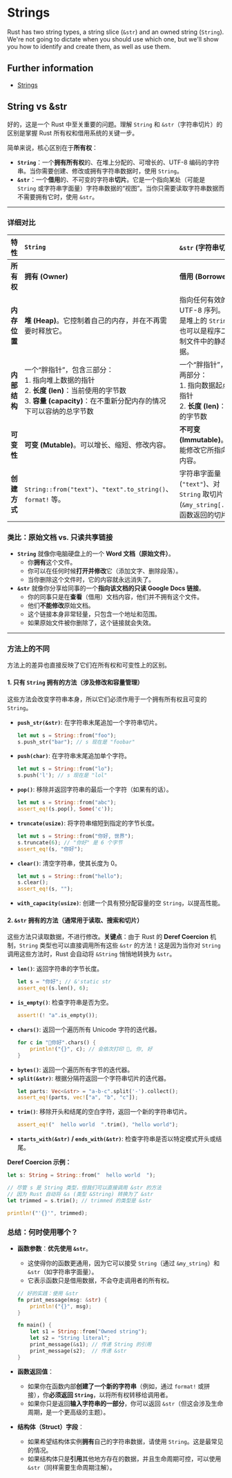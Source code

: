# Strings

Rust has two string types, a string slice (`&str`) and an owned string (`String`).
We're not going to dictate when you should use which one, but we'll show you how
to identify and create them, as well as use them.

## Further information

- [Strings](https://doc.rust-lang.org/book/ch08-02-strings.html)


## String vs &str
好的，这是一个 Rust 中至关重要的问题。理解 `String` 和 `&str`（字符串切片）的区别是掌握 Rust 所有权和借用系统的关键一步。

简单来说，核心区别在于**所有权**：

*   **`String`**：一个**拥有所有权**的、在堆上分配的、可增长的、UTF-8 编码的字符串。当你需要创建、修改或拥有字符串数据时，使用 `String`。
*   **`&str`**：一个**借用**的、不可变的字符串**切片**。它是一个指向某处（可能是 `String` 或字符串字面量）字符串数据的“视图”。当你只需要读取字符串数据而不需要拥有它时，使用 `&str`。

---

### 详细对比

| 特性 | `String` | `&str` (字符串切片) |
| :--- | :--- | :--- |
| **所有权** | **拥有 (Owner)** | **借用 (Borrower)** |
| **内存位置** | **堆 (Heap)**。它控制着自己的内存，并在不再需要时释放它。 | 指向任何有效的 UTF-8 序列。可以是堆上的 `String`，也可以是程序二进制文件中的静态数据。 |
| **内部结构** | 一个“胖指针”，包含三部分：<br>1. 指向堆上数据的指针 <br>2. **长度 (len)**：当前使用的字节数 <br>3. **容量 (capacity)**：在不重新分配内存的情况下可以容纳的总字节数 | 一个“胖指针”，包含两部分：<br>1. 指向数据起点的指针 <br>2. **长度 (len)**：切片的字节数 |
| **可变性** | **可变 (Mutable)**。可以增长、缩短、修改内容。 | **不可变 (Immutable)**。不能修改它所指向的内容。 |
| **创建方式** | `String::from("text")`、`"text".to_string()`、`format!` 等。 | 字符串字面量 (`"text"`)、对 `String` 取切片 (`&my_string[..]`)、函数返回的切片。 |

### 类比：原始文档 vs. 只读共享链接

*   **`String`** 就像你电脑硬盘上的一个 **Word 文档（原始文件）**。
    *   你**拥有**这个文件。
    *   你可以在任何时候**打开并修改**它（添加文字、删除段落）。
    *   当你删除这个文件时，它的内容就永远消失了。
*   **`&str`** 就像你分享给同事的一个**指向该文档的只读 Google Docs 链接**。
    *   你的同事只是在**查看**（借用）文档内容，他们并不拥有这个文件。
    *   他们**不能修改**原始文档。
    *   这个链接本身非常轻量，只包含一个地址和范围。
    *   如果原始文件被你删除了，这个链接就会失效。

---

### 方法上的不同

方法上的差异也直接反映了它们在所有权和可变性上的区别。

#### 1. 只有 `String` 拥有的方法（涉及修改和容量管理）

这些方法会改变字符串本身，所以它们必须作用于一个拥有所有权且可变的 `String`。

*   **`push_str(&str)`**: 在字符串末尾追加一个字符串切片。
    ```rust
    let mut s = String::from("foo");
    s.push_str("bar"); // s 现在是 "foobar"
    ```
*   **`push(char)`**: 在字符串末尾追加单个字符。
    ```rust
    let mut s = String::from("lo");
    s.push('l'); // s 现在是 "lol"
    ```
*   **`pop()`**: 移除并返回字符串的最后一个字符（如果有的话）。
    ```rust
    let mut s = String::from("abc");
    assert_eq!(s.pop(), Some('c'));
    ```
*   **`truncate(usize)`**: 将字符串缩短到指定的字节长度。
    ```rust
    let mut s = String::from("你好, 世界");
    s.truncate(6); // "你好" 是 6 个字节
    assert_eq!(s, "你好");
    ```
*   **`clear()`**: 清空字符串，使其长度为 0。
    ```rust
    let mut s = String::from("hello");
    s.clear();
    assert_eq!(s, "");
    ```
*   **`with_capacity(usize)`**: 创建一个具有预分配容量的空 `String`，以提高性能。

#### 2. `&str` 拥有的方法（通常用于读取、搜索和切片）

这些方法只读取数据，不进行修改。**关键点**：由于 Rust 的 **Deref Coercion** 机制，`String` 类型也可以直接调用所有这些 `&str` 的方法！这是因为当你对 `String` 调用这些方法时，Rust 会自动将 `&String` 悄悄地转换为 `&str`。

*   **`len()`**: 返回字符串的字节长度。
    ```rust
    let s = "你好"; // &'static str
    assert_eq!(s.len(), 6);
    ```
*   **`is_empty()`**: 检查字符串是否为空。
    ```rust
    assert!(! "a".is_empty());
    ```
*   **`chars()`**: 返回一个遍历所有 Unicode 字符的迭代器。
    ```rust
    for c in "🦀你好".chars() {
        println!("{}", c); // 会依次打印 🦀, 你, 好
    }
    ```
*   **`bytes()`**: 返回一个遍历所有字节的迭代器。
*   **`split(&str)`**: 根据分隔符返回一个字符串切片的迭代器。
    ```rust
    let parts: Vec<&str> = "a-b-c".split('-').collect();
    assert_eq!(parts, vec!["a", "b", "c"]);
    ```
*   **`trim()`**: 移除开头和结尾的空白字符，返回一个新的字符串切片。
    ```rust
    assert_eq!("  hello world  ".trim(), "hello world");
    ```
*   **`starts_with(&str)` / `ends_with(&str)`**: 检查字符串是否以特定模式开头或结尾。

**Deref Coercion 示例：**
```rust
let s: String = String::from("  hello world  ");

// 尽管 s 是 String 类型，但我们可以直接调用 &str 的方法
// 因为 Rust 自动将 &s (类型 &String) 转换为了 &str
let trimmed = s.trim(); // trimmed 的类型是 &str

println!("'{}'", trimmed);
```

### 总结：何时使用哪个？

*   **函数参数**：**优先使用 `&str`**。
    *   这使得你的函数更通用，因为它可以接受 `String`（通过 `&my_string`）和 `&str`（如字符串字面量）。
    *   它表示函数只是借用数据，不会夺走调用者的所有权。

    ```rust
    // 好的实践：使用 &str
    fn print_message(msg: &str) {
        println!("{}", msg);
    }

    fn main() {
        let s1 = String::from("Owned string");
        let s2 = "String literal";
        print_message(&s1); // 传递 String 的引用
        print_message(s2);  // 传递 &str
    }
    ```

*   **函数返回值**：
    *   如果你在函数内部**创建了一个新的字符串**（例如，通过 `format!` 或拼接），你**必须返回 `String`**，以将所有权转移给调用者。
    *   如果你只是返回**输入字符串的一部分**，你可以返回 `&str`（但这会涉及生命周期，是一个更高级的主题）。

*   **结构体（Struct）字段**：
    *   如果希望结构体实例**拥有**自己的字符串数据，请使用 `String`。这是最常见的情况。
    *   如果结构体只是**引用**其他地方存在的数据，并且生命周期可控，可以使用 `&str`（同样需要生命周期注解）。
